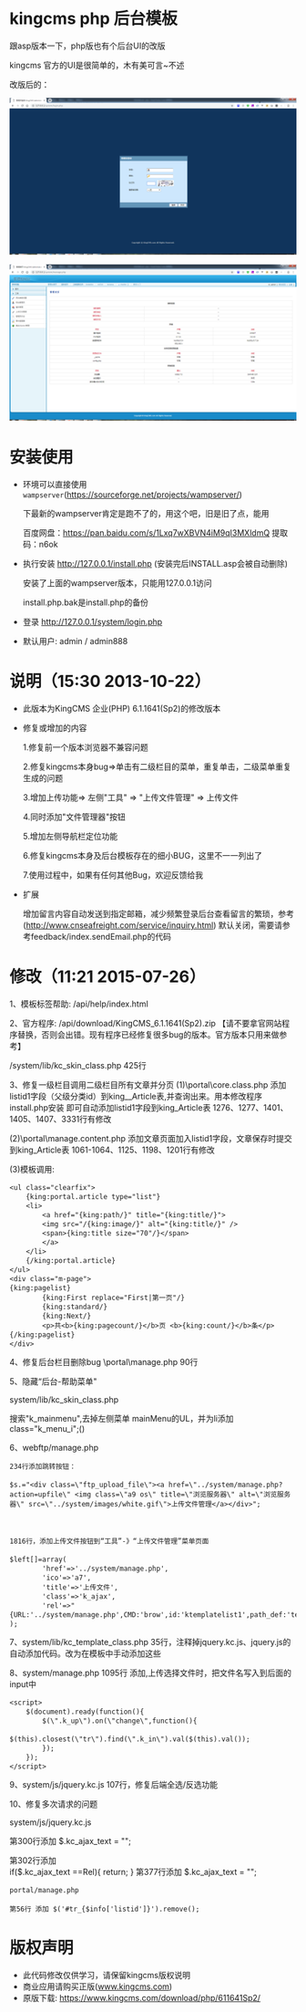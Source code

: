 # kingcms php 后台模板

跟asp版本一下，php版也有个后台UI的改版

kingcms 官方的UI是很简单的，木有美可言~不述

改版后的：

![](./screenshot/login.png)

![](./screenshot/manage.png)

# 安装使用

+ 环境可以直接使用`wampserver`(https://sourceforge.net/projects/wampserver/)
   
  下最新的wampserver肯定是跑不了的，用这个吧，旧是旧了点，能用

  百度网盘：https://pan.baidu.com/s/1Lxq7wXBVN4iM9qI3MXldmQ 
  提取码：n6ok

+ 执行安装 http://127.0.0.1/install.php (安装完后INSTALL.asp会被自动删除)

  安装了上面的wampserver版本，只能用127.0.0.1访问
  
  install.php.bak是install.php的备份

+ 登录 http://127.0.0.1/system/login.php
+ 默认用户: admin / admin888

# 说明（15:30 2013-10-22）

+ 此版本为KingCMS 企业(PHP) 6.1.1641(Sp2)的修改版本

+ 修复或增加的内容

  1.修复前一个版本浏览器不兼容问题

  2.修复kingcms本身bug=>单击有二级栏目的菜单，重复单击，二级菜单重复生成的问题

  3.增加上传功能=> 左侧"工具" => "上传文件管理" => 上传文件

  4.同时添加"文件管理器"按钮

  5.增加左侧导航栏定位功能

  6.修复kingcms本身及后台模板存在的细小BUG，这里不一一列出了

  7.使用过程中，如果有任何其他Bug，欢迎反馈给我

+ 扩展

  增加留言内容自动发送到指定邮箱，减少频繁登录后台查看留言的繁琐，参考(http://www.cnseafreight.com/service/inquiry.html)
  默认关闭，需要请参考feedback/index.sendEmail.php的代码

# 修改（11:21 2015-07-26）

1、模板标签帮助:
/api/help/index.html

2、官方程序:
/api/download/KingCMS_6.1.1641(Sp2).zip 
【请不要拿官网站程序替换，否则会出错。现有程序已经修复很多bug的版本。官方版本只用来做参考】

/system/lib/kc_skin_class.php  425行

3、修复一级栏目调用二级栏目所有文章并分页
(1)\portal\core.class.php   添加listid1字段（父级分类id）到king__Article表,并查询出来。用本修改程序install.php安装
即可自动添加listid1字段到king_Article表
1276、1277、1401、1405、1407、3331行有修改

(2)\portal\manage.content.php  添加文章页面加入listid1字段，文章保存时提交到king_Article表
1061-1064、1125、1198、1201行有修改

(3)模板调用:
```
<ul class="clearfix">
    {king:portal.article type="list"}
    <li>
        <a href="{king:path/}" title="{king:title/}">
        <img src="/{king:image/}" alt="{king:title/}" />
        <span>{king:title size="70"/}</span>
        </a>
    </li>
    {/king:portal.article}
</ul>
<div class="m-page">
{king:pagelist}
        {king:First replace="First|第一页"/}
        {king:standard/}
        {king:Next/}
        <p>共<b>{king:pagecount/}</b>页 <b>{king:count/}</b>条</p>
{/king:pagelist}
</div>
```

4、修复后台栏目删除bug
\portal\manage.php  90行


5、隐藏“后台-帮助菜单" 

system/lib/kc_skin_class.php

搜索"k_mainmenu",去掉左侧菜单 mainMenu的UL，并为li添加class="k_menu_i";()

6、webftp/manage.php   

	234行添加跳转按钮：
	
	$s.="<div class=\"ftp_upload_file\"><a href=\"../system/manage.php?action=upfile\" <img class=\"a9 os\" title=\"浏览服务器\" alt=\"浏览服务器\" src=\"../system/images/white.gif\">上传文件管理</a></div>";

	

    1816行，添加上传文件按钮到“工具”-》“上传文件管理”菜单页面

	$left[]=array(
			'href'=>'../system/manage.php',
			'ico'=>'a7',
			'title'=>'上传文件',
			'class'=>'k_ajax',
			'rel'=>"{URL:'../system/manage.php',CMD:'brow',id:'ktemplatelist1',path_def:'template/',jsfun:'',is:0,filetype:0,VAL:''}"
	);



7、system/lib/kc_template_class.php   35行，注释掉jquery.kc.js、jquery.js的自动添加代码。改为在模板中手动添加这些

8、system/manage.php 1095行 添加,上传选择文件时，把文件名写入到后面的input中

	<script>
		$(document).ready(function(){
			$(\".k_up\").on(\"change\",function(){
				$(this).closest(\"tr\").find(\".k_in\").val($(this).val());
			});
		});
	</script>
9、system/js/jquery.kc.js  107行，修复后端全选/反选功能


10、修复多次请求的问题

   system/js/jquery.kc.js   
   
   第300行添加   $.kc_ajax_text = "";
   
   第302行添加    
   		if($.kc_ajax_text ==Rel){
			return;
		} 
    第377行添加 $.kc_ajax_text = "";
	
	
	portal/manage.php
	
	第56行 添加 $('#tr_{$info['listid']}').remove();



# 版权声明
+ 此代码修改仅供学习，请保留kingcms版权说明
+ 商业应用请购买正版(www.kingcms.com)
+ 原版下载: https://www.kingcms.com/download/php/611641Sp2/
